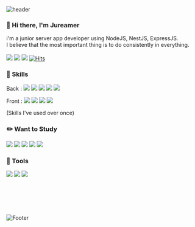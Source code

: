 ![header](https://capsule-render.vercel.app/api?type=waving&color=0:EEFF00,100:a82da8&height=200&section=header&text=Jureamer&fontSize=40&fontColor=1f1f1f)
### 👋 Hi there, I'm Jureamer
i'm a junior server app developer using NodeJS, NestJS, ExpressJS.
<br>
I believe that the most important thing is to do consistently in everything. 
<br>
<br>
<a href="https://velog.io/@wngud4950" target="_blank"><img src="https://img.shields.io/badge/Blog-20C997?style=flat-square&logo=Velog&logoColor=FFFFFF"/></a>
<a href="https://url.kr/kc25rm" target="_blank"><img src="https://img.shields.io/badge/Repo-FFFFFF?style=flat-square&logo=Notion&logoColor=000000"/></a>
<a href="mailto:wngud4950@gmail.com" target="_blank"><img src="https://img.shields.io/badge/wngud4950@gmail.com-EA4335?style=flat-square&logo=Gmail&logoColor=FFFFFF"/></a>
[![Hits](https://hits.seeyoufarm.com/api/count/incr/badge.svg?url=https%3A%2F%2Fgithub.com%2FJureamer&count_bg=%23363637&title_bg=%23555555&icon=&icon_color=%23E7E7E7&title=Github&edge_flat=true)](https://hits.seeyoufarm.com)
### 🔑  Skills
Back : <img src="https://img.shields.io/badge/-NodeJs-green"/></a> <img src="https://img.shields.io/badge/-NestJS-ff69b4"/></a> 
 <img src="https://img.shields.io/badge/-expressJS-blue"/></a> <img src="https://img.shields.io/badge/-MySQL-critical"/></a> 
 <img src="https://img.shields.io/badge/-TypeORM-lightgray"/></a>
 
Front : <img src="https://img.shields.io/badge/-Javascript-yellow"/></a> <img src="https://img.shields.io/badge/-Typescript-informational"/></a>
<img src="https://img.shields.io/badge/-React-blue"/></a> <img src="https://img.shields.io/badge/-Redux-blueviolet"/></a> 

(Skills I've used over once) 


### ✏️ Want to Study
<img src="https://img.shields.io/badge/-Docker-blue"/></a> <img src="https://img.shields.io/badge/-kubernetes-critical"/></a> 
 <img src="https://img.shields.io/badge/-phyton-lightgray"/></a> <img src="https://img.shields.io/badge/-Redis-black"/></a>
 <img src="https://img.shields.io/badge/-GraphQL-white"/></a>

### 🔨 Tools
<img src="https://img.shields.io/badge/-Notion-blue"/></a> <img src="https://img.shields.io/badge/-Slack-critical"/></a> 
 <img src="https://img.shields.io/badge/-Discord-purple"/></a>

<br>
<br>
<br>
<br>


<!-- 
[![willianrod's wakatime stats](https://github-readme-stats.vercel.app/api/wakatime?username=Jureamer)](https://github.com/anuraghazra/github-readme-stats)


[![Top Langs](https://github-readme-stats.vercel.app/api/top-langs/?username=anuraghazra&layout=compact)](https://github.com/anuraghazra/github-readme-stats) -->

![Footer](https://capsule-render.vercel.app/api?type=waving&color=0:EEFF00,100:a82da8&height=150&section=footer)
